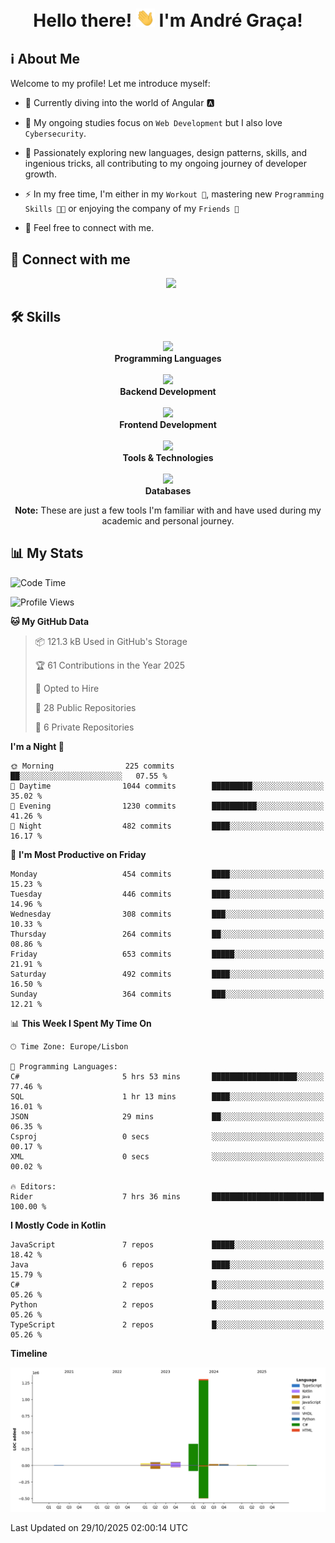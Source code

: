 <h1 align="center">Hello there! <img src="https://raw.githubusercontent.com/ABSphreak/ABSphreak/master/gifs/Hi.gif" width="30"> I'm André Graça!</h1>

## ℹ️ About Me

Welcome to my profile! Let me introduce myself:

- 🔭 Currently diving into the world of Angular 🅰️

- 🌱 My ongoing studies focus on `Web Development` but I also love `Cybersecurity`.
 
- 🚀 Passionately exploring new languages, design patterns, skills, and ingenious tricks, all contributing to my ongoing journey of developer growth.

- ⚡ In my free time, I'm either in my `Workout 💪`, mastering new `Programming Skills 👨‍💻` or enjoying the company of my `Friends 👥`

- 💬 Feel free to connect with me.

## 🤝 Connect with me

<p align="center">
  <a style="margin-left: 10px;" target="_blank" href="mailto:andre.graca.2001@gmail.com">
    <img width="50px" src="https://static.vecteezy.com/system/resources/previews/022/484/516/non_2x/google-mail-gmail-icon-logo-symbol-free-png.png">
  </a>
</p>

## 🛠️ Skills

<div align="center">
  <p align="center">
    <img src="https://skillicons.dev/icons?i=kotlin,java,js,ts,python,c&perline=6" /><br/>
    <b>Programming Languages</b><br/><br/>
    <img src="https://skillicons.dev/icons?i=spring,nodejs,express&perline=5" /><br/>
    <b>Backend Development</b><br/><br/>
    <img src="https://skillicons.dev/icons?i=react,nextjs,html,css,bootstrap,tailwind&perline=6" /><br/>
    <b>Frontend Development</b><br/><br/>
    <img src="https://skillicons.dev/icons?i=docker,linux,bash,git,github,androidstudio,jenkins,postman&perline=9" /><br/>
    <b>Tools & Technologies</b><br/><br/>
    <img src="https://skillicons.dev/icons?i=postgres,mongodb&perline=2" /><br/>
    <b>Databases</b>
  </p> 
  <p align="center"><b>Note:</b> These are just a few tools I'm familiar with and have used during my academic and personal journey.</p>
</div>

## 📊 My Stats

<!--START_SECTION:waka-->
![Code Time](http://img.shields.io/badge/Code%20Time-2%2C226%20hrs%204%20mins-blue)

![Profile Views](http://img.shields.io/badge/Profile%20Views-0-blue)

**🐱 My GitHub Data** 

> 📦 121.3 kB Used in GitHub's Storage 
 > 
> 🏆 61 Contributions in the Year 2025
 > 
> 💼 Opted to Hire
 > 
> 📜 28 Public Repositories 
 > 
> 🔑 6 Private Repositories 
 > 
**I'm a Night 🦉** 

```text
🌞 Morning                225 commits         ██░░░░░░░░░░░░░░░░░░░░░░░   07.55 % 
🌆 Daytime                1044 commits        █████████░░░░░░░░░░░░░░░░   35.02 % 
🌃 Evening                1230 commits        ██████████░░░░░░░░░░░░░░░   41.26 % 
🌙 Night                  482 commits         ████░░░░░░░░░░░░░░░░░░░░░   16.17 % 
```
📅 **I'm Most Productive on Friday** 

```text
Monday                   454 commits         ████░░░░░░░░░░░░░░░░░░░░░   15.23 % 
Tuesday                  446 commits         ████░░░░░░░░░░░░░░░░░░░░░   14.96 % 
Wednesday                308 commits         ███░░░░░░░░░░░░░░░░░░░░░░   10.33 % 
Thursday                 264 commits         ██░░░░░░░░░░░░░░░░░░░░░░░   08.86 % 
Friday                   653 commits         █████░░░░░░░░░░░░░░░░░░░░   21.91 % 
Saturday                 492 commits         ████░░░░░░░░░░░░░░░░░░░░░   16.50 % 
Sunday                   364 commits         ███░░░░░░░░░░░░░░░░░░░░░░   12.21 % 
```


📊 **This Week I Spent My Time On** 

```text
🕑︎ Time Zone: Europe/Lisbon

💬 Programming Languages: 
C#                       5 hrs 53 mins       ███████████████████░░░░░░   77.46 % 
SQL                      1 hr 13 mins        ████░░░░░░░░░░░░░░░░░░░░░   16.01 % 
JSON                     29 mins             ██░░░░░░░░░░░░░░░░░░░░░░░   06.35 % 
Csproj                   0 secs              ░░░░░░░░░░░░░░░░░░░░░░░░░   00.17 % 
XML                      0 secs              ░░░░░░░░░░░░░░░░░░░░░░░░░   00.02 % 

🔥 Editors: 
Rider                    7 hrs 36 mins       █████████████████████████   100.00 % 
```

**I Mostly Code in Kotlin** 

```text
JavaScript               7 repos             █████░░░░░░░░░░░░░░░░░░░░   18.42 % 
Java                     6 repos             ████░░░░░░░░░░░░░░░░░░░░░   15.79 % 
C#                       2 repos             █░░░░░░░░░░░░░░░░░░░░░░░░   05.26 % 
Python                   2 repos             █░░░░░░░░░░░░░░░░░░░░░░░░   05.26 % 
TypeScript               2 repos             █░░░░░░░░░░░░░░░░░░░░░░░░   05.26 % 
```



**Timeline**

![Lines of Code chart](https://raw.githubusercontent.com/AndreGraca3/AndreGraca3/main/assets/bar_graph.png)


 Last Updated on 29/10/2025 02:00:14 UTC
<!--END_SECTION:waka-->
